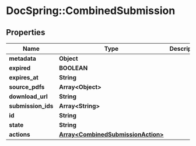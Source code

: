 # DocSpring::CombinedSubmission

## Properties
Name | Type | Description | Notes
------------ | ------------- | ------------- | -------------
**metadata** | **Object** |  | [optional] 
**expired** | **BOOLEAN** |  | [optional] 
**expires_at** | **String** |  | [optional] 
**source_pdfs** | **Array&lt;Object&gt;** |  | [optional] 
**download_url** | **String** |  | [optional] 
**submission_ids** | **Array&lt;String&gt;** |  | [optional] 
**id** | **String** |  | [optional] 
**state** | **String** |  | [optional] 
**actions** | [**Array&lt;CombinedSubmissionAction&gt;**](CombinedSubmissionAction.md) |  | [optional] 


